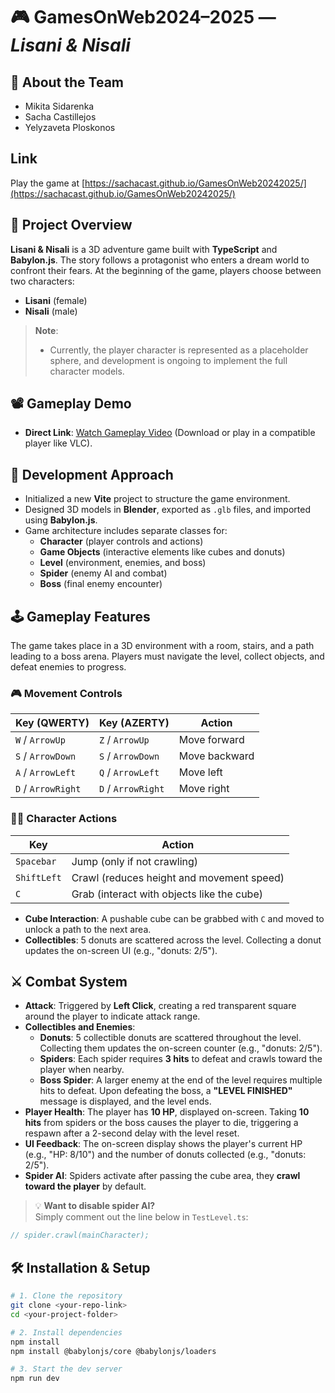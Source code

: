 # 🎮 GamesOnWeb2024–2025 — *Lisani & Nisali*

## 👥 About the Team

- Mikita Sidarenka
- Sacha Castillejos
- Yelyzaveta Ploskonos

## Link
Play the game at [https://sachacast.github.io/GamesOnWeb20242025/](https://sachacast.github.io/GamesOnWeb20242025/)

## 🌌 Project Overview

**Lisani & Nisali** is a 3D adventure game built with **TypeScript** and **Babylon.js**. The story follows a protagonist who enters a dream world to confront their fears. At the beginning of the game, players choose between two characters:
- **Lisani** (female)
- **Nisali** (male)

> **Note**: 
> - Currently, the player character is represented as a placeholder sphere, and development is ongoing to implement the full character models.

## 📽️ Gameplay Demo

- **Direct Link**: [Watch Gameplay Video](video.mkv) (Download or play in a compatible player like VLC).

## 🚀 Development Approach

- Initialized a new **Vite** project to structure the game environment.
- Designed 3D models in **Blender**, exported as `.glb` files, and imported using **Babylon.js**.
- Game architecture includes separate classes for:
  - **Character** (player controls and actions)
  - **Game Objects** (interactive elements like cubes and donuts)
  - **Level** (environment, enemies, and boss)
  - **Spider** (enemy AI and combat)
  - **Boss** (final enemy encounter)

## 🕹 Gameplay Features

The game takes place in a 3D environment with a room, stairs, and a path leading to a boss arena. Players must navigate the level, collect objects, and defeat enemies to progress.

### 🎮 Movement Controls

| Key (QWERTY)       | Key (AZERTY)       | Action         |
|--------------------|--------------------|----------------|
| `W` / `ArrowUp`    | `Z` / `ArrowUp`    | Move forward   |
| `S` / `ArrowDown`  | `S` / `ArrowDown`  | Move backward  |
| `A` / `ArrowLeft`  | `Q` / `ArrowLeft`  | Move left      |
| `D` / `ArrowRight` | `D` / `ArrowRight` | Move right     |

### 🏃‍♂️ Character Actions

| Key         | Action                                     |
|-------------|--------------------------------------------|
| `Spacebar`  | Jump (only if not crawling)                |
| `ShiftLeft` | Crawl (reduces height and movement speed)  |
| `C`         | Grab (interact with objects like the cube) |

- **Cube Interaction**: A pushable cube can be grabbed with `C` and moved to unlock a path to the next area.
- **Collectibles**: 5 donuts are scattered across the level. Collecting a donut updates the on-screen UI (e.g., "donuts: 2/5").

## ⚔️ Combat System

- **Attack**: Triggered by **Left Click**, creating a red transparent square around the player to indicate attack range.
- **Collectibles and Enemies**:
  - **Donuts**: 5 collectible donuts are scattered throughout the level. Collecting them updates the on-screen counter (e.g., "donuts: 2/5").
  - **Spiders**: Each spider requires **3 hits** to defeat and crawls toward the player when nearby.
  - **Boss Spider**: A larger enemy at the end of the level requires multiple hits to defeat. Upon defeating the boss, a **"LEVEL FINISHED"** message is displayed, and the level ends.
- **Player Health**: The player has **10 HP**, displayed on-screen. Taking **10 hits** from spiders or the boss causes the player to die, triggering a respawn after a 2-second delay with the level reset.
- **UI Feedback**: The on-screen display shows the player's current HP (e.g., "HP: 8/10") and the number of donuts collected (e.g., "donuts: 2/5").
- **Spider AI**: Spiders activate after passing the cube area, they **crawl toward the player** by default.

> 💡 **Want to disable spider AI?**  
> Simply comment out the line below in `TestLevel.ts`:
```ts
// spider.crawl(mainCharacter);
```
## 🛠 Installation & Setup

```bash
# 1. Clone the repository
git clone <your-repo-link>
cd <your-project-folder>

# 2. Install dependencies
npm install
npm install @babylonjs/core @babylonjs/loaders

# 3. Start the dev server
npm run dev
```
